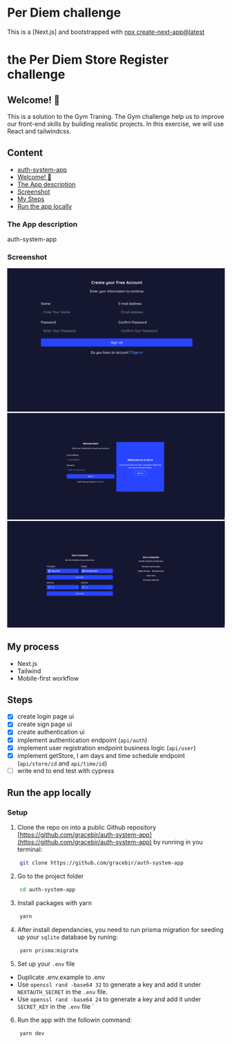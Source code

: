 # Per Diem challenge

This is a [Next.js] and bootstrapped with [npx create-next-app@latest](https://nextjs.org/docs/getting-started/installation)

# the Per Diem Store Register challenge

## Welcome! 👋

This is a solution to the Gym Traning. The Gym challenge help us to improve our front-end skills by building realistic projects.
In this exercise, we will use React and tailwindcss.

## Content

- [auth-system-app](#)
- [Welcome! 👋](#)
- [The App description](#)
- [Screenshot](#screenshot)
- [My Steps](#steps)
- [Run the app locally](#development)

### The App description

auth-system-app




### Screenshot

![login - desktop-page](./login.png)
![signup - desktop-page](./signup.png)
![authenticated - desktop-page](./authenticated.png)

## My process

- Next.js
- Tailwind
- Mobile-first workflow

## Steps

- [x] create login page ui
- [x] create sign page ui
- [x] create authentication ui
- [x] implement authentication endpoint (`api/auth`)
- [x] implement user registration endpoint business logic (`api/user`)
- [x] implement getStore, I am days and time schedule endpoint (`api/store/id` and `api/time/id`)
- [ ] write end to end test with cypress

## Run the app locally

### Setup

1. Clone the repo on into a public Github repository [https://github.com/gracebir/auth-system-app](https://github.com/gracebir/auth-system-app) by running in you terminal:

```sh
    git clone https://github.com/gracebir/auth-system-app
```

2.  Go to the project folder
```sh
    cd auth-system-app
```

3. Install packages with yarn
```sh
    yarn
```

4. After install dependancies, you need to run prisma migration for seeding up your `sqlite` database by runing:
```sh
    yarn prisma:migrate
```

5. Set up your `.env` file
- Duplicate .env.example to .env
- Use `openssl rand -base64 32` to generate a key and add it under `NEXTAUTH_SECRET` in the `.env` file.
- Use `openssl rand -base64 24` to generate a key and add it under `SECRET_KEY` in the `.env` file
`
6. Run the app with the followin command:

```sh
    yarn dev
```